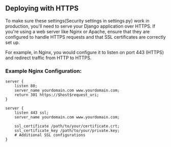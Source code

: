 ## Deploying with HTTPS

To make sure these settings(Security settings in settings.py) work in production, you'll need to serve your Django application over HTTPS. If you're using a web server like Nginx or Apache, ensure that they are configured to handle HTTPS requests and that SSL certificates are correctly set up.

For example, in Nginx, you would configure it to listen on port 443 (HTTPS) and redirect traffic from HTTP to HTTPS.

### Example Nginx Configuration:

```nginx
server {
    listen 80;
    server_name yourdomain.com www.yourdomain.com;
    return 301 https://$host$request_uri;
}

server {
    listen 443 ssl;
    server_name yourdomain.com www.yourdomain.com;

    ssl_certificate /path/to/your/certificate.crt;
    ssl_certificate_key /path/to/your/private.key;
    # Additional SSL configurations
}
```
